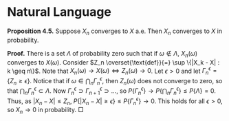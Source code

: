 # Natural Language

**Proposition 4.5.** Suppose $X_n$ converges to $X$ a.e. Then $X_n$ converges to $X$ in probability.

**Proof.** There is a set $\Lambda$ of probability zero such that if $\omega \notin \Lambda$, $X_n(\omega)$ converges to $X(\omega)$. Consider $Z_n \overset{\text{def}}{=} \sup \{|X_k - X| : k \geq n\}$. Note that $X_n(\omega) \longrightarrow X(\omega) \iff Z_n(\omega) \longrightarrow 0$. Let $\epsilon > 0$ and let $\Gamma_n^\epsilon = \{Z_n \geq \epsilon\}$. Notice that if $\omega \in \bigcap_n \Gamma_n^\epsilon$, then $Z_n(\omega)$ does not converge to zero, so that $\bigcap_n \Gamma_n^\epsilon \subset \Lambda$. Now $\Gamma_n^\epsilon \supset \Gamma_{n+1}^\epsilon \supset \ldots$, so $P\{\Gamma_n^\epsilon\} \longrightarrow P\{\bigcap_n \Gamma_n^\epsilon\} \leq P\{\Lambda\} = 0$. Thus, as $|X_n - X| \leq Z_n$, $P\{|X_n - X| \geq \epsilon\} \leq P\{\Gamma_n^\epsilon\} \longrightarrow 0$. This holds for all $\epsilon > 0$, so $X_n \longrightarrow 0$ in probability.  □